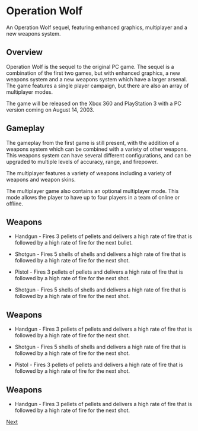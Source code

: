 # Operation Wolf

An Operation Wolf sequel, featuring enhanced graphics, multiplayer and a new weapons system.

## Overview

Operation Wolf is the sequel to the original PC game. The sequel is a combination of the first two games, but with enhanced graphics, a new weapons system and a new weapons system which have a larger arsenal. The game features a single player campaign, but there are also an array of multiplayer modes.

The game will be released on the Xbox 360 and PlayStation 3 with a PC version coming on August 14, 2003.

## Gameplay

The gameplay from the first game is still present, with the addition of a weapons system which can be combined with a variety of other weapons. This weapons system can have several different configurations, and can be upgraded to multiple levels of accuracy, range, and firepower.

The multiplayer features a variety of weapons including a variety of weapons and weapon skins.

The multiplayer game also contains an optional multiplayer mode. This mode allows the player to have up to four players in a team of online or offline.

## Weapons

*   Handgun - Fires 3 pellets of pellets and delivers a high rate of fire that is followed by a high rate of fire for the next bullet.

*   Shotgun - Fires 5 shells of shells and delivers a high rate of fire that is followed by a high rate of fire for the next shot.

*   Pistol - Fires 3 pellets of pellets and delivers a high rate of fire that is followed by a high rate of fire for the next shot.

*   Shotgun - Fires 5 shells of shells and delivers a high rate of fire that is followed by a high rate of fire for the next shot.

## Weapons

*   Handgun - Fires 3 pellets of pellets and delivers a high rate of fire that is followed by a high rate of fire for the next shot.

*   Shotgun - Fires 5 shells of shells and delivers a high rate of fire that is followed by a high rate of fire for the next shot.

*   Pistol - Fires 3 pellets of pellets and delivers a high rate of fire that is followed by a high rate of fire for the next shot.

## Weapons

*   Handgun - Fires 3 pellets of pellets and delivers a high rate of fire that is followed by a high rate of fire for the next shot.

[Next](199.md)